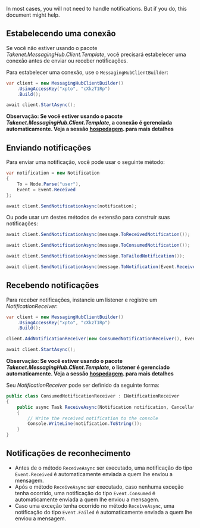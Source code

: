 In most cases, you will not need to handle notifications. But if you do, this document might help.

## Estabelecendo uma conexão

Se você não estiver usando o pacote *Takenet.MessagingHub.Client.Template*, você precisará estabelecer uma conexão antes de enviar ou receber notificações.

Para estabelecer uma conexão, use o `MessagingHubClientBuilder`:

```csharp
var client = new MessagingHubClientBuilder()
    .UsingAccessKey("xpto", "cXkzT1Rp")
    .Build();

await client.StartAsync();
```

**Observação: Se você estiver usando o pacote *Takenet.MessagingHub.Client.Template*, a conexão é gerenciada automaticamente. Veja a sessão [hospedagem](http://portal.messaginghub.io/#/docs/hosting). para mais detalhes**

## Enviando notificações

Para enviar uma notificação, você pode usar o seguinte método:

```csharp
var notification = new Notification
{
    To = Node.Parse("user"),
    Event = Event.Received
};

await client.SendNotificationAsync(notification);
```

Ou pode usar um destes métodos de extensão para construir suas notificações:

```csharp
await client.SendNotificationAsync(message.ToReceivedNotification());

await client.SendNotificationAsync(message.ToConsumedNotification());

await client.SendNotificationAsync(message.ToFailedNotification());

await client.SendNotificationAsync(message.ToNotification(Event.Received));
```

## Recebendo notificações

Para receber notificações, instancie um listener e registre um *NotificationReceiver*:

```csharp
var client = new MessagingHubClientBuilder()
    .UsingAccessKey("xpto", "cXkzT1Rp")
    .Build();

client.AddNotificationReceiver(new ConsumedNotificationReceiver(), Event.Consumed);

await client.StartAsync();
```

**Observação: Se você estiver usando o pacote *Takenet.MessagingHub.Client.Template*, o listener é gerenciado automaticamente. Veja a sessão [hospedagem](http://messaginghub.io/docs/sdks/hosting). para mais detalhes**

Seu *NotificationReceiver* pode ser definido da seguinte forma:

```csharp
public class ConsumedNotificationReceiver : INotificationReceiver
{
    public async Task ReceiveAsync(Notification notification, CancellationToken cancellationToken)
    {
        // Write the received notification to the console
        Console.WriteLine(notification.ToString());
    }
}
```

## Notificações de reconhecimento

- Antes de o método `ReceiveAsync` ser executado, uma notificação do tipo `Event.Received` é automaticamente enviada a quem lhe enviou a mensagem.
- Após o método `ReceiveAsync` ser executado, caso nenhuma exceção tenha ocorrido, uma notificação do tipo `Event.Consumed` é automaticamente enviada a quem lhe enviou a mensagem.
- Caso uma exceção tenha ocorrido no método `ReceiveAsync`, uma notificação do tipo `Event.Failed` é automaticamente enviada a quem lhe enviou a mensagem.